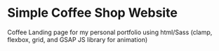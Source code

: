 # Simple Coffee Shop Website

Coffee Landing page for my personal portfolio using html/Sass (clamp, flexbox, grid, and GSAP JS library for animation)

